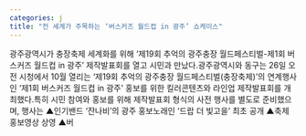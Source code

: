 ```yaml
---
categories: j
title: "전 세계가 주목하는 ‘버스커즈 월드컵 in 광주’ 쇼케이스"
---
```

광주광역시가 충장축제 세계화를 위해 ‘제19회 추억의 광주충장 월드페스티벌-제1회 버스커즈 월드컵 in 광주’ 제작발표회를 열고 시민과 만났다.광주광역시와 동구는 26일 오전 시청에서 10월 열리는 ‘제19회 추억의 광주충장 월드페스티벌(충장축제)’의 연계행사인 ‘제1회 버스커즈 월드컵 in 광주’ 홍보를 위한 킬러콘텐츠와 라인업 제작발표회를 개최했다.특히 시민 참여와 홍보를 위해 제작발표회 형식의 사전 행사를 별도로 준비했으며, 행사는 ▲인기밴드 ‘잔나비’의 광주 홍보노래인 ‘드랍 더 빛고을’ 최초 공개 ▲축제 홍보영상 상영 ▲버